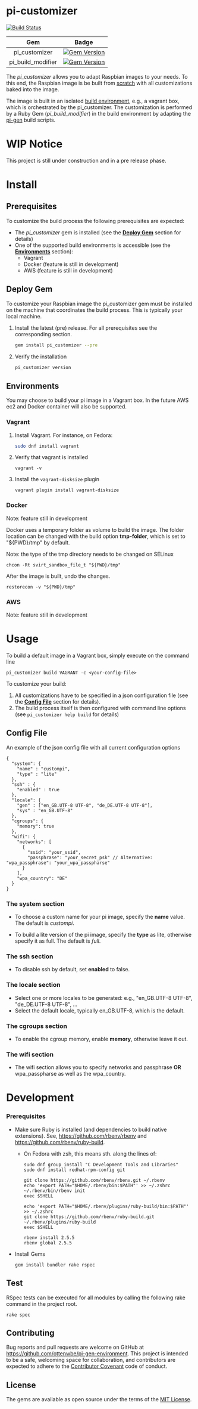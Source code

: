 # pi-customizer

[![Build Status](https://travis-ci.org/ottenwbe/pi-gen-environment.svg?branch=master)](https://travis-ci.org/ottenwbe/pi-gen-environment)

|Gem                |Badge      |
|:-:|:-:|
| pi_customizer     | [![Gem Version](https://badge.fury.io/rb/pi_customizer.svg)](https://badge.fury.io/rb/pi_customizer)  | 
| pi_build_modifier | [![Gem Version](https://badge.fury.io/rb/pi_build_modifier.svg)](https://badge.fury.io/rb/pi_build_modifier)  | 


The _pi_customizer_ allows you to adapt Raspbian images to your needs.
To this end, the Raspbian image is be built from [scratch](https://github.com/ottenwbe/pi-gen.git) 
with all customizations baked into the image. 

The image is built in an isolated [build environment](#environments), e.g., 
a vagrant box, which is orchestrated by the pi_customizer.
The customization is performed by a Ruby Gem (_pi_build_modifier_) in the build environment by adapting the [pi-gen](https://github.com/RPi-Distro/pi-gen) build scripts.


# WIP Notice

This project is still under construction and in a pre release phase.

# Install

## Prerequisites

To customize the build process the following prerequisites are expected:
* The _pi_customizer_ gem is installed (see the [__Deploy Gem__](#deploy_gem) section for details) 
* One of the supported build environments is accessible (see the [__Environments__](#environments) section):  
    * Vagrant 
    * Docker (feature is still in development)    
    * AWS (feature is still in development)

<a name="deploy_gem"></a>
## Deploy Gem

To customize your Raspbian image the pi_customizer gem must be installed on the machine that coordinates the build process.
This is typically your local machine.

1. Install the latest (pre) release. For all prerequisites see the corresponding section. 

    ```bash
    gem install pi_customizer --pre
    ```
    
1. Verify the installation
    
    ```bash
    pi_customizer version
    ```
<a name="environments"></a>
## Environments

You may choose to build your pi image in a Vagrant box.
In the future AWS ec2 and Docker container will also be supported.

### Vagrant

1. Install Vagrant. For instance, on Fedora:

    ```bash
    sudo dnf install vagrant
    ```

1. Verify that vagrant is installed
    
    ```
    vagrant -v
    ```        

1. Install the `vagrant-disksize` plugin
    
    ```
    vagrant plugin install vagrant-disksize
    ```        

### Docker

Note: feature still in development

Docker uses a temporary folder as volume to build the image. 
The folder location can be changed with the build option __tmp-folder__, which is set to "${PWD}/tmp" by default.

Note: the type of the tmp directory needs to be changed on SELinux

    chcon -Rt svirt_sandbox_file_t "${PWD}/tmp"
    
After the image is built, undo the changes.    
    
    restorecon -v "${PWD}/tmp"

### AWS

Note: feature still in development

# Usage

To build a default image in a Vagrant box, simply execute on the command line

    pi_customizer build VAGRANT -c <your-config-file>


To customize your build:
1. All customizations have to be specified in a json configuration file (see the [__Config File__](#config_file) section for details).
1. The build process itself is then configured with command line options (see `pi_customizer help build` for details)   
     

<a name="config_file"></a>
## Config File

An example of the json config file with all current configuration options

    {
      "system": {
        "name" : "custompi",
        "type" : "lite"
      },
      "ssh" : {
        "enabled" : true
      },
      "locale": {
        "gen" : ["en_GB.UTF-8 UTF-8", "de_DE.UTF-8 UTF-8"],
        "sys" : "en_GB.UTF-8"
      },
      "cgroups": {
        "memory": true
      },
      "wifi": {
        "networks": [
          {
            "ssid": "your_ssid",            
            "passphrase": "your_secret_psk" // Alternative: "wpa_passphrase": "your_wpa_passpharse"
          }
        ],
        "wpa_country": "DE"
      }
    }

### The system section

* To choose a custom name for your pi image, specify the __name__ value. The default is _custompi_.

* To build a lite version of the pi image, specify the __type__ as lite, otherwise specify it as full. The default is _full_.

### The ssh section

* To disable ssh by default, set __enabled__ to false.

### The locale section

* Select one or more locales to be generated: e.g., "en_GB.UTF-8 UTF-8", "de_DE.UTF-8 UTF-8", ...
* Select the default locale, typically en_GB.UTF-8, which is the default.

### The cgroups section

* To enable the cgroup memory, enable __memory__, otherwise leave it out.

### The wifi section

* The wifi section allows you to specify networks and passphrase __OR__ wpa_passpharse as well as the wpa_country.

# Development

### Prerequisites

* Make sure Ruby is installed (and dependencies to build native extensions). See, https://github.com/rbenv/rbenv and https://github.com/rbenv/ruby-build.

  * On Fedora with zsh, this means sth. along the lines of:

    ```
    sudo dnf group install "C Development Tools and Libraries"
    sudo dnf install redhat-rpm-config git
    
    git clone https://github.com/rbenv/rbenv.git ~/.rbenv
    echo 'export PATH="$HOME/.rbenv/bin:$PATH"' >> ~/.zshrc
    ~/.rbenv/bin/rbenv init
    exec $SHELL

    echo 'export PATH="$HOME/.rbenv/plugins/ruby-build/bin:$PATH"' >> ~/.zshrc
    git clone https://github.com/rbenv/ruby-build.git ~/.rbenv/plugins/ruby-build
    exec $SHELL
    
    rbenv install 2.5.5
    rbenv global 2.5.5
    ```


* Install Gems    

    ```
    gem install bundler rake rspec
    ```    

## Test

RSpec tests can be executed for all modules by calling the following rake command in the project root.

    rake spec
    
## Contributing

Bug reports and pull requests are welcome on GitHub at https://github.com/ottenwbe/pi-gen-environment. This project is intended to be a safe, welcoming space for collaboration, and contributors are expected to adhere to the [Contributor Covenant](http://contributor-covenant.org) code of conduct.
    
## License

The gems are available as open source under the terms of the [MIT License](http://opensource.org/licenses/MIT).
    